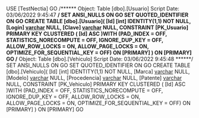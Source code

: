  USE [TestNectia]
GO
/****** Object:  Table [dbo].[Usuario]    Script Date: 03/06/2022 9:45:47 ******/
SET ANSI_NULLS ON
GO
SET QUOTED_IDENTIFIER ON
GO
CREATE TABLE [dbo].[Usuario](
	[Id] [int] IDENTITY(1,1) NOT NULL,
	[Login] [varchar](50) NULL,
	[Clave] [varchar](50) NULL,
 CONSTRAINT [PK_Usuario] PRIMARY KEY CLUSTERED 
(
	[Id] ASC
)WITH (PAD_INDEX = OFF, STATISTICS_NORECOMPUTE = OFF, IGNORE_DUP_KEY = OFF, ALLOW_ROW_LOCKS = ON, ALLOW_PAGE_LOCKS = ON, OPTIMIZE_FOR_SEQUENTIAL_KEY = OFF) ON [PRIMARY]
) ON [PRIMARY]
GO
/****** Object:  Table [dbo].[Vehiculo]    Script Date: 03/06/2022 9:45:48 ******/
SET ANSI_NULLS ON
GO
SET QUOTED_IDENTIFIER ON
GO
CREATE TABLE [dbo].[Vehiculo](
	[Id] [int] IDENTITY(1,1) NOT NULL,
	[Marca] [varchar](50) NULL,
	[Modelo] [varchar](50) NULL,
	[Procedencia] [varchar](50) NULL,
	[Patente] [varchar](50) NULL,
 CONSTRAINT [PK_Vehiculo] PRIMARY KEY CLUSTERED 
(
	[Id] ASC
)WITH (PAD_INDEX = OFF, STATISTICS_NORECOMPUTE = OFF, IGNORE_DUP_KEY = OFF, ALLOW_ROW_LOCKS = ON, ALLOW_PAGE_LOCKS = ON, OPTIMIZE_FOR_SEQUENTIAL_KEY = OFF) ON [PRIMARY]
) ON [PRIMARY]
GO
